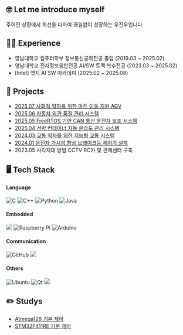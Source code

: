 ## 🤓 Let me introduce myself
주어진 상황에서 최선을 다하여 끊임없이 성장하는 우진우입니다

## 🏃‍♂️ Experience
* 영남대학교 컴퓨터학부 정보통신공학전공 졸업 (2019.03 ~ 2025.02)
* 영남대학교 전자정보융합전공 AI/SW 트랙 복수전공 (2023.03 ~ 2025.02)
* [Intel] 엣지 AI SW 아카데미 (2025.02 ~ 2025.08)

## 📖 Projects
* [2025.07 사회적 약자를 위한 마트 이동 지원 AGV](https://github.com/Jinunu99/MartAGVrobot_Martkeeper)
* [2025.06 자동차 외관 품질 관리 시스템](https://github.com/Jinunu99/Faulty_Detection)
* [2025.05 FreeRTOS 기반 CAN 통신 운전자 보조 시스템](https://github.com/Jinunu99/CAN_ADAS)
* [2025.04 선박 컨테이너 자동 온습도 관리 시스템](https://github.com/Jinunu99/Container_Management)
* [2024.03 교통 약자를 위한 지능형 교통 시스템](https://github.com/Jinunu99/Adaptive_TrafficLight)
* [2024.01 운전자 가시성 향상 브레이크등 제어기 설계](https://github.com/Jinunu99/brakelight_controller)
* 2023.05 사각지대 방범 CCTV RC카 및 관제센터 구축

## 🖥️ Tech Stack
#### Language
![C](https://img.shields.io/badge/c-%2300599C.svg?style=for-the-badge&logo=c&logoColor=white) ![C++](https://img.shields.io/badge/c++-%2300599C.svg?style=for-the-badge&logo=c%2B%2B&logoColor=white) ![Python](https://img.shields.io/badge/python-3670A0?style=for-the-badge&logo=python&logoColor=white) ![Java](https://img.shields.io/badge/java-%23ED8B00.svg?style=for-the-badge&logo=openjdk&logoColor=white)

#### Embedded
<img src="https://img.shields.io/badge/STM32-03234B?style=for-the-badge&logo=stmicroelectronics&logoColor=white"> ![Raspberry Pi](https://img.shields.io/badge/-Raspberry_Pi-C51A4A?style=for-the-badge&logo=Raspberry-Pi) ![Arduino](https://img.shields.io/badge/-Arduino-00979D?style=for-the-badge&logo=Arduino&logoColor=white)

#### Communication
![GitHub](https://img.shields.io/badge/github-%23121011.svg?style=for-the-badge&logo=github&logoColor=white) <img src="https://img.shields.io/badge/Notion-000000?style=for-the-badge&logo=Notion&logoColor=white">

#### Others
![Ubuntu](https://img.shields.io/badge/Ubuntu-E95420?style=for-the-badge&logo=ubuntu&logoColor=white) ![Qt](https://img.shields.io/badge/Qt-%23217346.svg?style=for-the-badge&logo=Qt&logoColor=white) <img src="https://img.shields.io/badge/MySQL-4479A1?style=for-the-badge&logo=MySQL&logoColor=white">

## ✏️ Studys
* [Atmega128 기본 제어](https://github.com/Jinunu99/Atmega_BasicControl)
* [STM32F411RE 기본 제어](https://github.com/Jinunu99/STM32_BasicControl)

<!--
**Jinunu99/Jinunu99** is a ✨ _special_ ✨ repository because its `README.md` (this file) appears on your GitHub profile.

Here are some ideas to get you started:

- 🔭 I’m currently working on ...
- 🌱 I’m currently learning ...
- 👯 I’m looking to collaborate on ...
- 🤔 I’m looking for help with ...
- 💬 Ask me about ...
- 📫 How to reach me: ...
- 😄 Pronouns: ...
- ⚡ Fun fact: ...
-->
